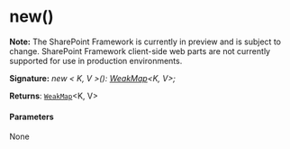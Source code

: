 # new()
**Note:** The SharePoint Framework is currently in preview and is subject to change. SharePoint Framework client-side web parts are not currently supported for use in production environments.





**Signature:** _new < K, V >(): [WeakMap](../../es6-collections.api/interface/weakmap.md)<K, V>;_

**Returns**: [`WeakMap`](../../es6-collections.api/interface/weakmap.md)<K, V>





#### Parameters
None


